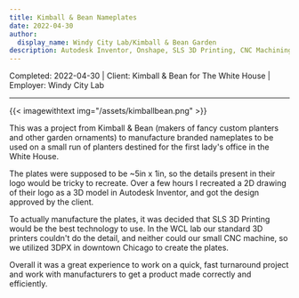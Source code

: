 ```yaml
---
title: Kimball & Bean Nameplates
date: 2022-04-30
author: 
  display_name: Windy City Lab/Kimball & Bean Garden
description: Autodesk Inventor, Onshape, SLS 3D Printing, CNC Machining
---
```

Completed: 2022-04-30 | Client: Kimball & Bean for The White House | Employer: Windy City Lab

---

{{< imagewithtext img="/assets/kimballbean.png" >}}

This was a project from Kimball & Bean (makers of fancy custom planters and other garden ornaments) to manufacture branded nameplates to be used on a small run of planters destined for the first lady's office in the White House.

The plates were supposed to be ~5in x 1in, so the details present in their logo would be tricky to recreate. Over a few hours I recreated a 2D drawing of their logo as a 3D model in Autodesk Inventor,
and got the design approved by the client. 

To actually manufacture the plates, it was decided that SLS 3D Printing would be the best technology to use. In the WCL lab our standard 3D printers couldn't do the detail, and neither could our small CNC machine,
so we utilized 3DPX in downtown Chicago to create the plates.

Overall it was a great experience to work on a quick, fast turnaround project and work with manufacturers to get a product made correctly and efficiently.
